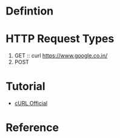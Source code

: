 # Defintion

# HTTP Request Types
1. GET  :: curl https://www.google.co.in/
2. POST



# Tutorial
* [cURL Official](https://curl.se/)
                  
# Reference
                  
                  
                  
                  
